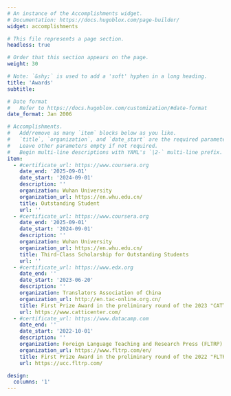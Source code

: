 ```yaml
---
# An instance of the Accomplishments widget.
# Documentation: https://docs.hugoblox.com/page-builder/
widget: accomplishments

# This file represents a page section.
headless: true

# Order that this section appears on the page.
weight: 30

# Note: `&shy;` is used to add a 'soft' hyphen in a long heading.
title: 'Awards'
subtitle:

# Date format
#   Refer to https://docs.hugoblox.com/customization/#date-format
date_format: Jan 2006

# Accomplishments.
#   Add/remove as many `item` blocks below as you like.
#   `title`, `organization`, and `date_start` are the required parameters.
#   Leave other parameters empty if not required.
#   Begin multi-line descriptions with YAML's `|2-` multi-line prefix.
item:
  - #certificate_url: https://www.coursera.org
    date_end: '2025-09-01'
    date_start: '2024-09-01'
    description: ''
    organization: Wuhan University
    organization_url: https://en.whu.edu.cn/
    title: Outstanding Student
    url: ''
  - #certificate_url: https://www.coursera.org
    date_end: '2025-09-01'
    date_start: '2024-09-01'
    description: ''
    organization: Wuhan University
    organization_url: https://en.whu.edu.cn/
    title: Third-Class Scholarship for Outstanding Students
    url: ''
  - #certificate_url: https://www.edx.org
    date_end: ''
    date_start: '2023-06-20'
    description: ''
    organization: Translators Association of China 
    organization_url: http://en.tac-online.org.cn/
    title: First Prize Award in the preliminary round of the 2023 "CATTI Cup" National English Translation Competition
    url: https://www.catticenter.com/
  - #certificate_url: https://www.datacamp.com
    date_end: ''
    date_start: '2022-10-01'
    description: ''
    organization: Foreign Language Teaching and Research Press (FLTRP) 
    organization_url: https://www.fltrp.com/en/
    title: First Prize Award in the preliminary round of the 2022 "FLTRP·ETIC Cup" National English Reading Contest
    url: https://ucc.fltrp.com/

design:
  columns: '1'
---
```

